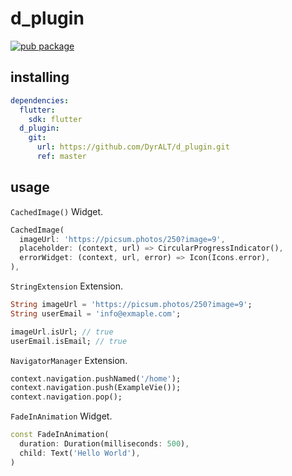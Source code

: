 # d_plugin

[![pub package](https://img.shields.io/pub/v/d_plugin.svg)](https://pub.dev/packages/d_plugin)

## installing

```yaml
dependencies:
  flutter:
    sdk: flutter
  d_plugin:
    git:
      url: https://github.com/DyrALT/d_plugin.git
      ref: master
```

## usage

`CachedImage()` Widget.

```dart
CachedImage(
  imageUrl: 'https://picsum.photos/250?image=9',
  placeholder: (context, url) => CircularProgressIndicator(),
  errorWidget: (context, url, error) => Icon(Icons.error),
),
```

`StringExtension` Extension.

```dart
String imageUrl = 'https://picsum.photos/250?image=9';
String userEmail = 'info@exmaple.com';

imageUrl.isUrl; // true
userEmail.isEmail; // true
```

`NavigatorManager` Extension.

```dart
context.navigation.pushNamed('/home');
context.navigation.push(ExampleVie());
context.navigation.pop();
```

`FadeInAnimation` Widget.

```dart
const FadeInAnimation(
  duration: Duration(milliseconds: 500),
  child: Text('Hello World'),
)
```
